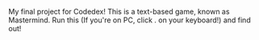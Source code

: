 My final project for Codedex! This is a text-based game, known as Mastermind. Run this (If you're on PC, click . on your keyboard!) and find out!